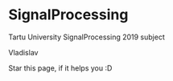 # SignalProcessing
Tartu University SignalProcessing 2019 subject

Vladislav

Star this page, if it helps you :D
